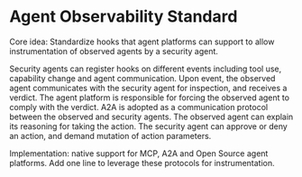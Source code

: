 # Agent Observability Standard

Core idea: Standardize hooks that agent platforms can support to allow instrumentation of observed agents by a security agent.

Security agents can register hooks on different events including tool use, capability change and agent communication. 
Upon event, the observed agent communicates with the security agent for inspection, and receives a verdict. 
The agent platform is responsible for forcing the observed agent to comply with the verdict. 
A2A is adopted as a communication protocol between the observed and security agents. 
The observed agent can explain its reasoning for taking the action. 
The security agent can approve or deny an action, and demand mutation of action parameters.

Implementation: native support for MCP, A2A and Open Source agent platforms. 
Add one line to leverage these protocols for instrumentation.
